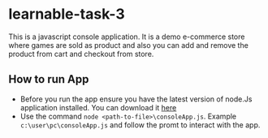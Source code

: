 # learnable-task-3

This is a javascript console application. It is a demo e-commerce store where games are sold as product and also you can add and remove the product from cart and checkout from store.

## How to run App

+ Before you run the app ensure you have the latest version of node.Js application installed. You can download it [here](https://nodejs.org/en/download/)
+ Use the command `node <path-to-file>\consoleApp.js`. Example `c:\user\pc\consoleApp.js` and follow the promt to interact with the app.
